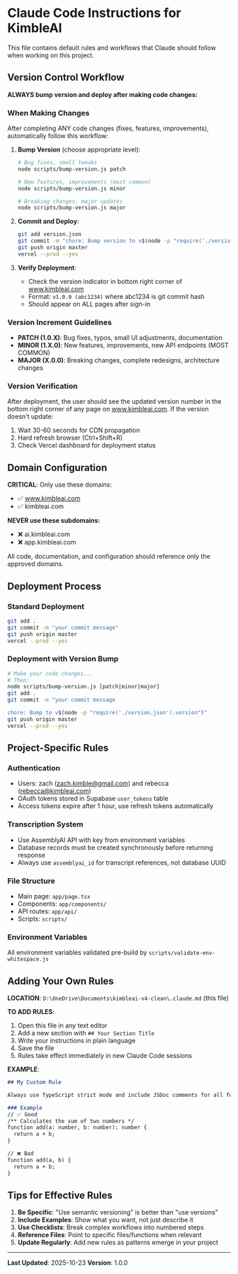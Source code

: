 # Claude Code Instructions for KimbleAI

This file contains default rules and workflows that Claude should follow when working on this project.

## Version Control Workflow

**ALWAYS bump version and deploy after making code changes:**

### When Making Changes
After completing ANY code changes (fixes, features, improvements), automatically follow this workflow:

1. **Bump Version** (choose appropriate level):
   ```bash
   # Bug fixes, small tweaks
   node scripts/bump-version.js patch

   # New features, improvements (most common)
   node scripts/bump-version.js minor

   # Breaking changes, major updates
   node scripts/bump-version.js major
   ```

2. **Commit and Deploy**:
   ```bash
   git add version.json
   git commit -m "chore: Bump version to v$(node -p "require('./version.json').version")"
   git push origin master
   vercel --prod --yes
   ```

3. **Verify Deployment**:
   - Check the version indicator in bottom right corner of www.kimbleai.com
   - Format: `v1.0.0 (abc1234)` where abc1234 is git commit hash
   - Should appear on ALL pages after sign-in

### Version Increment Guidelines
- **PATCH (1.0.X)**: Bug fixes, typos, small UI adjustments, documentation
- **MINOR (1.X.0)**: New features, improvements, new API endpoints (MOST COMMON)
- **MAJOR (X.0.0)**: Breaking changes, complete redesigns, architecture changes

### Version Verification
After deployment, the user should see the updated version number in the bottom right corner of any page on www.kimbleai.com. If the version doesn't update:
1. Wait 30-60 seconds for CDN propagation
2. Hard refresh browser (Ctrl+Shift+R)
3. Check Vercel dashboard for deployment status

## Domain Configuration

**CRITICAL**: Only use these domains:
- ✅ www.kimbleai.com
- ✅ kimbleai.com

**NEVER use these subdomains:**
- ❌ ai.kimbleai.com
- ❌ app.kimbleai.com

All code, documentation, and configuration should reference only the approved domains.

## Deployment Process

### Standard Deployment
```bash
git add .
git commit -m "your commit message"
git push origin master
vercel --prod --yes
```

### Deployment with Version Bump
```bash
# Make your code changes...
# Then:
node scripts/bump-version.js [patch|minor|major]
git add .
git commit -m "your commit message

chore: Bump to v$(node -p "require('./version.json').version")"
git push origin master
vercel --prod --yes
```

## Project-Specific Rules

### Authentication
- Users: zach (zach.kimble@gmail.com) and rebecca (rebecca@kimbleai.com)
- OAuth tokens stored in Supabase `user_tokens` table
- Access tokens expire after 1 hour, use refresh tokens automatically

### Transcription System
- Use AssemblyAI API with key from environment variables
- Database records must be created synchronously before returning response
- Always use `assemblyai_id` for transcript references, not database UUID

### File Structure
- Main page: `app/page.tsx`
- Components: `app/components/`
- API routes: `app/api/`
- Scripts: `scripts/`

### Environment Variables
All environment variables validated pre-build by `scripts/validate-env-whitespace.js`

## Adding Your Own Rules

**LOCATION**: `D:\OneDrive\Documents\kimbleai-v4-clean\.claude.md` (this file)

**TO ADD RULES**:
1. Open this file in any text editor
2. Add a new section with `## Your Section Title`
3. Write your instructions in plain language
4. Save the file
5. Rules take effect immediately in new Claude Code sessions

**EXAMPLE**:
```markdown
## My Custom Rule

Always use TypeScript strict mode and include JSDoc comments for all functions.

### Example
// ✅ Good
/** Calculates the sum of two numbers */
function add(a: number, b: number): number {
  return a + b;
}

// ❌ Bad
function add(a, b) {
  return a + b;
}
```

## Tips for Effective Rules

1. **Be Specific**: "Use semantic versioning" is better than "use versions"
2. **Include Examples**: Show what you want, not just describe it
3. **Use Checklists**: Break complex workflows into numbered steps
4. **Reference Files**: Point to specific files/functions when relevant
5. **Update Regularly**: Add new rules as patterns emerge in your project

---

**Last Updated**: 2025-10-23
**Version**: 1.0.0
